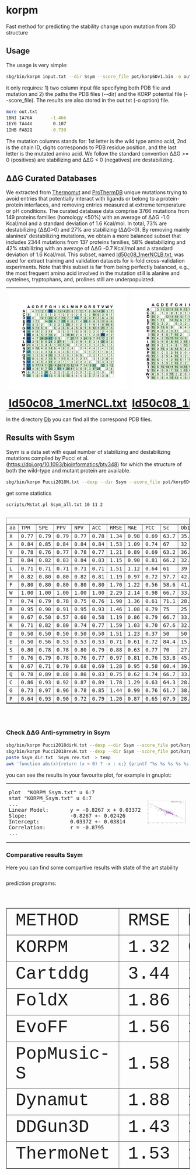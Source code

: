 # korpm

Fast method for predicting the stability change upon mutation from 3D structure

## Usage 

The usage is very simple:  

```sh
sbg/bin/korpm input.txt --dir Ssym --score_file pot/korp6Dv1.bin -o out.txt
```
it only requires: 1) two column input file specifying both PDB file and mutation and 2) the paths the PDB files (--dir) and the KORP potential file (--score_file).  The results are also stored in the out.txt (-o option) file.

```sh
more out.txt
1BNI IA76A       -1.466
1EY0 TA44V        0.107
1IHB FA82Q       -0.739
```
The mutation columns stands for: 1st letter is the wild type amino acid, 2nd is the chain ID, digits corresponds to PDB residue position, and the last letter is the mutated amino acid. We follow the standard convention ΔΔG >= 0 (positives) are stabilizing and ΔΔG < 0 (negatives) are destabilizing.

## ΔΔG Curated Databases

We extracted from [Thermomut](http://biosig.unimelb.edu.au/thermomutdb/) and [ProThermDB](https://web.iitm.ac.in/bioinfo2/prothermdb/index.html) unique mutations trying to avoid entries that potentially interact with ligands or belong to a protein-protein interfaces, and removing entries measured at extreme temperature or pH conditions. The curated database data comprise 3766 mutations from 149 proteins families (homology <50%) with an average of ΔΔG -1.0 Kcal/mol and a standard deviation of 1.6 Kcal/mol. In total, 73% are destabilizing (ΔΔG>0) and 27% are stabilizing (ΔΔG<0). By removing mainly alanines' destabilizing mutations, we obtain a more balanced subset that includes 2344 mutations from 137 proteins families, 58% destabilizing and 42% stabilizing with an average of ΔΔG -0.7 Kcal/mol and a standard deviation of 1.6 Kcal/mol. This subset, named [Id50c08_1merNCLB.txt](Id50c08_1merNCLB.txt), was used for extract training and validation datasets for k-fold cross-validation experiments. Note that this subset is far from being perfectly balanced, e.g., the most frequent amino acid involved in the mutation still is alanine and cysteines, tryptophans, and, prolines still are underpopulated. 

<table border="0">

 <tr>
    <td>
     <img src="images/unbalanced.jpg">  </td>
    <td> 
      <img src="images/balanced.jpg">  </td>
 </tr>
  <tr>
    <td align="center" ><b style="font-size:30px"><a href="Id50c08_1merNCL.txt">Id50c08_1merNCL.txt</a> </b></td>
    <td align="center" ><b style="font-size:30px"><a href="Id50c08_1merNCLB.txt">Id50c08_1merNCLB.txt</a> </b></td>
 </tr></table>

In the directory [Db](Db) you can find all the correspond PDB files. 

## Results with Ssym

Ssym is a data set with equal number of stabilizing and destabilizing mutations compiled by Pucci et al. (https://doi.org/10.1093/bioinformatics/bty348) for which the structure of both the wild-type and mutant protein are available.  




```sh
sbg/bin/korpm Pucci2018N.txt --dexp --dir Ssym --score_file pot/korp6Dv1.bin -o Ssym_all.txt
```

get some statistics 

```sh
scripts/Mstat.pl Ssym_all.txt 10 11 2
```
<pre><table border="1">
<tr><td>aa</td><td>TPR</td><td>SPE</td><td>PPV</td><td>NPV</td><td>ACC</td><td>RMSE</td><td>MAE</td><td>PCC</td><td>Sc</td><td>Ob1</td><td>Ob2</td><td>MCC</td><td>T</td><td>TP</td><td>avg</td><td>err</td><td>FP</td><td>TN</td><td>avg</td><td>err</td><td>FN</td><td>P</td><td>N</td></tr>
<tr><td>X</td><td>0.77</td><td>0.79</td><td>0.79</td><td>0.77</td><td>0.78</td><td>1.34</td><td>0.98</td><td>0.69</td><td>63.7</td><td>35.5</td><td>0.7</td><td>0.56</td><td>684</td><td>263</td><td>1.5</td><td>0.9</td><td>72</td><td>270</td><td>-1.5</td><td>0.8</td><td>79</td><td>335</td><td>349</td></tr>
<tr><td>A</td><td>0.84</td><td>0.85</td><td>0.84</td><td>0.84</td><td>0.84</td><td>1.53</td><td>1.09</td><td>0.74</td><td>67</td><td>32</td><td>1</td><td>0.68</td><td>194</td><td>81</td><td>1.8</td><td>0.9</td><td>15</td><td>82</td><td>-1.9</td><td>0.9</td><td>16</td><td>96</td><td>98</td></tr>
<tr><td>V</td><td>0.78</td><td>0.76</td><td>0.77</td><td>0.78</td><td>0.77</td><td>1.21</td><td>0.89</td><td>0.69</td><td>63.2</td><td>36.8</td><td>0</td><td>0.55</td><td>212</td><td>83</td><td>1.2</td><td>0.8</td><td>25</td><td>81</td><td>-1.2</td><td>0.8</td><td>23</td><td>108</td><td>104</td></tr>
<tr><td>I</td><td>0.84</td><td>0.82</td><td>0.83</td><td>0.84</td><td>0.83</td><td>1.15</td><td>0.90</td><td>0.81</td><td>66.2</td><td>32.4</td><td>1.5</td><td>0.66</td><td>136</td><td>57</td><td>1.6</td><td>0.8</td><td>12</td><td>56</td><td>-1.6</td><td>0.7</td><td>11</td><td>69</td><td>67</td></tr>
<tr><td>L</td><td>0.71</td><td>0.71</td><td>0.71</td><td>0.71</td><td>0.71</td><td>1.51</td><td>1.12</td><td>0.64</td><td>61</td><td>39</td><td>0</td><td>0.41</td><td>82</td><td>29</td><td>1.6</td><td>0.9</td><td>12</td><td>29</td><td>-1.7</td><td>1</td><td>12</td><td>41</td><td>41</td></tr>
<tr><td>M</td><td>0.82</td><td>0.80</td><td>0.80</td><td>0.82</td><td>0.81</td><td>1.19</td><td>0.97</td><td>0.72</td><td>57.7</td><td>42.3</td><td>0</td><td>0.62</td><td>78</td><td>32</td><td>1.3</td><td>0.9</td><td>8</td><td>31</td><td>-1.3</td><td>0.9</td><td>7</td><td>40</td><td>38</td></tr>
<tr><td>F</td><td>0.80</td><td>0.80</td><td>0.80</td><td>0.80</td><td>0.80</td><td>1.70</td><td>1.22</td><td>0.56</td><td>58.6</td><td>41.4</td><td>0</td><td>0.6</td><td>70</td><td>28</td><td>1.2</td><td>1.1</td><td>7</td><td>28</td><td>-1.3</td><td>1.1</td><td>7</td><td>35</td><td>35</td></tr>
<tr><td>W</td><td>1.00</td><td>1.00</td><td>1.00</td><td>1.00</td><td>1.00</td><td>2.29</td><td>2.14</td><td>0.98</td><td>66.7</td><td>33.3</td><td>0</td><td>1</td><td>6</td><td>3</td><td>3.5</td><td>2.4</td><td>0</td><td>3</td><td>-3.5</td><td>1.8</td><td>0</td><td>3</td><td>3</td></tr>
<tr><td>Y</td><td>0.74</td><td>0.79</td><td>0.78</td><td>0.75</td><td>0.76</td><td>1.90</td><td>1.36</td><td>0.61</td><td>71.1</td><td>28.9</td><td>0</td><td>0.53</td><td>38</td><td>14</td><td>1.4</td><td>1.3</td><td>4</td><td>15</td><td>-1.8</td><td>1.2</td><td>5</td><td>18</td><td>20</td></tr>
<tr><td>R</td><td>0.95</td><td>0.90</td><td>0.91</td><td>0.95</td><td>0.93</td><td>1.46</td><td>1.08</td><td>0.79</td><td>75</td><td>25</td><td>0</td><td>0.85</td><td>40</td><td>19</td><td>1.9</td><td>1.2</td><td>2</td><td>18</td><td>-2</td><td>1</td><td>1</td><td>21</td><td>19</td></tr>
<tr><td>H</td><td>0.67</td><td>0.50</td><td>0.57</td><td>0.60</td><td>0.58</td><td>1.19</td><td>0.86</td><td>0.79</td><td>66.7</td><td>33.3</td><td>0</td><td>0.17</td><td>12</td><td>4</td><td>1.7</td><td>0.7</td><td>3</td><td>3</td><td>-2.1</td><td>0.4</td><td>2</td><td>7</td><td>5</td></tr>
<tr><td>K</td><td>0.71</td><td>0.82</td><td>0.80</td><td>0.74</td><td>0.77</td><td>1.59</td><td>1.03</td><td>0.70</td><td>67.6</td><td>32.4</td><td>0</td><td>0.53</td><td>34</td><td>12</td><td>1.4</td><td>1</td><td>3</td><td>14</td><td>-1.5</td><td>1.1</td><td>5</td><td>15</td><td>19</td></tr>
<tr><td>D</td><td>0.50</td><td>0.50</td><td>0.50</td><td>0.50</td><td>0.50</td><td>1.51</td><td>1.23</td><td>0.37</td><td>50</td><td>50</td><td>0</td><td>0</td><td>56</td><td>14</td><td>1.4</td><td>1</td><td>14</td><td>14</td><td>-1.4</td><td>0.7</td><td>14</td><td>28</td><td>28</td></tr>
<tr><td>E</td><td>0.50</td><td>0.56</td><td>0.53</td><td>0.53</td><td>0.53</td><td>0.71</td><td>0.61</td><td>0.72</td><td>84.4</td><td>15.6</td><td>0</td><td>0.06</td><td>32</td><td>8</td><td>0.9</td><td>0.5</td><td>7</td><td>9</td><td>-0.8</td><td>0.5</td><td>8</td><td>15</td><td>17</td></tr>
<tr><td>S</td><td>0.80</td><td>0.78</td><td>0.78</td><td>0.80</td><td>0.79</td><td>0.88</td><td>0.63</td><td>0.77</td><td>70</td><td>27.8</td><td>2.2</td><td>0.58</td><td>90</td><td>36</td><td>1</td><td>0.6</td><td>10</td><td>35</td><td>-1.1</td><td>0.5</td><td>9</td><td>46</td><td>44</td></tr>
<tr><td>T</td><td>0.76</td><td>0.79</td><td>0.78</td><td>0.76</td><td>0.77</td><td>0.97</td><td>0.81</td><td>0.76</td><td>53.8</td><td>45.3</td><td>0.9</td><td>0.55</td><td>106</td><td>40</td><td>1.4</td><td>0.7</td><td>11</td><td>42</td><td>-1.4</td><td>0.7</td><td>13</td><td>51</td><td>55</td></tr>
<tr><td>N</td><td>0.67</td><td>0.71</td><td>0.70</td><td>0.68</td><td>0.69</td><td>1.28</td><td>0.95</td><td>0.58</td><td>60.4</td><td>39.6</td><td>0</td><td>0.38</td><td>48</td><td>16</td><td>1.2</td><td>0.9</td><td>7</td><td>17</td><td>-1.2</td><td>0.8</td><td>8</td><td>23</td><td>25</td></tr>
<tr><td>Q</td><td>0.78</td><td>0.89</td><td>0.88</td><td>0.80</td><td>0.83</td><td>0.75</td><td>0.62</td><td>0.74</td><td>66.7</td><td>33.3</td><td>0</td><td>0.67</td><td>18</td><td>7</td><td>0.9</td><td>0.5</td><td>1</td><td>8</td><td>-0.8</td><td>0.6</td><td>2</td><td>8</td><td>10</td></tr>
<tr><td>C</td><td>0.86</td><td>0.93</td><td>0.92</td><td>0.87</td><td>0.89</td><td>1.78</td><td>1.29</td><td>0.63</td><td>64.3</td><td>28.6</td><td>7.1</td><td>0.79</td><td>28</td><td>12</td><td>1.7</td><td>0.9</td><td>1</td><td>13</td><td>-1.9</td><td>1</td><td>2</td><td>13</td><td>15</td></tr>
<tr><td>G</td><td>0.73</td><td>0.97</td><td>0.96</td><td>0.78</td><td>0.85</td><td>1.44</td><td>0.99</td><td>0.76</td><td>61.7</td><td>38.3</td><td>0</td><td>0.72</td><td>60</td><td>22</td><td>1.7</td><td>0.8</td><td>1</td><td>29</td><td>-1.6</td><td>0.8</td><td>8</td><td>23</td><td>37</td></tr>
<tr><td>P</td><td>0.64</td><td>0.93</td><td>0.90</td><td>0.72</td><td>0.79</td><td>1.20</td><td>0.87</td><td>0.65</td><td>67.9</td><td>28.6</td><td>3.6</td><td>0.6</td><td>28</td><td>9</td><td>1.4</td><td>0.9</td><td>1</td><td>13</td><td>-1.2</td><td>0.6</td><td>5</td><td>10</td><td>18</td></tr>
</table>
 </pre>
### Check ΔΔG Anti-symmetry in Ssym

```sh
sbg/bin/korpm Pucci2018dirN.txt --dexp --dir Ssym --score_file pot/korp6Dv1.bin -o Ssym_dir.txt
sbg/bin/korpm Pucci2018revN.txt --dexp --dir Ssym --score_file pot/korp6Dv1.bin -o Ssym_rev.txt
paste Ssym_dir.txt  Ssym_rev.txt  > temp
awk 'function abs(x){return (x < 0) ? -x : x;} {printf "%s %s %s %s %s %s %s %f  %f %s %s\n",$1,$19, $2, $20, $10, $11,$29, ($11+$29), abs(($11+$29)), $3, $4  }' temp > KORPM_Ssym.txt
```

you can see the results in your favourite plot, for example in gnuplot:


<table border="0">

 <tr>
    <td>
<pre>
plot  "KORPM_Ssym.txt" u 6:7
stat "KORPM_Ssym.txt" u 6:7
...
Linear Model:       y = -0.8267 x + 0.03372
Slope:              -0.8267 +- 0.02426
Intercept:          0.03372 +- 0.03814
Correlation:        r = -0.8795
...
</pre>
  </td>
    <td> 
      <img src="images/gnuplot.jpg" alt="Italian Trulli">  </td>
 </tr>
</table>

### Comparative results Ssym

Here you can find some compartive results with state of the art stability prediction programs:
<font size="8" face="Courier New" >
<table border="1">
<tr><td>METHOD</td><td>RMSE</td><td>MAE</td><td>PCC</td><td>Sc</td><td>Ob1</td><td>Ob2</td><td>TPR</td><td>TNR</td><td> PPV</td><td>NPV</td><td>ACC</td><td>MCC</td><td>AROC</td><td>APRC</td></tr>
<tr><td>KORPM</td><td>1.32</td><td>0.96</td><td>0.70</td><td>64.3</td><td>34.9</td><td>0.7</td><td>0.77</td><td>0.79</td><td>0.79</td><td>0.78</td><td>0.78</td><td>0.56</td><td>0.86</td><td>0.85</td></tr>
<tr><td>Cartddg</td><td>3.44</td><td>2.63</td><td>0.63</td><td>52.3</td><td>41.1</td><td>6.6</td><td>0.58</td><td>0.87</td><td>0.82</td><td>0.67</td><td>0.73</td><td>0.47</td><td>0.81</td><td>0.82</td></tr>
<tr><td>FoldX</td><td>1.86</td><td>1.29</td><td>0.54</td><td>60.1</td><td>34.5</td><td>5.4</td><td>0.55</td><td>0.78</td><td>0.71</td><td>0.63</td><td>0.66</td><td>0.33</td><td>0.74</td><td>0.75</td></tr>
<tr><td>EvoFF</td><td>1.56</td><td>1.12</td><td>0.54</td><td>61.7</td><td>34.9</td><td>3.4</td><td>0.61</td><td>0.70</td><td>0.67</td><td>0.64</td><td>0.66</td><td>0.31</td><td>0.74</td><td>0.75</td></tr>
<tr><td>PopMusic-S</td><td>1.58</td><td>1.15</td><td>0.52</td><td>56.6</td><td>42.4</td><td>1.0</td><td>0.67</td><td>0.71</td><td>0.70</td><td>0.68</td><td>0.69</td><td>0.38</td><td>0.76</td><td>0.74</td></tr>
<tr><td>Dynamut</td><td>1.88</td><td>1.37</td><td>0.38</td><td>54.4</td><td>38.2</td><td>7.5</td><td>0.21</td><td>0.88</td><td>0.64</td><td>0.53</td><td>0.55</td><td>0.13</td><td>0.62</td><td>0.62</td></tr>
<tr><td>DDGun3D</td><td>1.43</td><td>1.04</td><td>0.63</td><td>61.8</td><td>37.4</td><td>0.7</td><td>0.68</td><td>0.69</td><td>0.69</td><td>0.69</td><td>0.69</td><td>0.37</td><td>0.75</td><td>0.76</td></tr>
<tr><td>ThermoNet</td><td>1.53</td><td>1.09</td><td>0.55</td><td>58.2</td><td>40.9</td><td>0.9</td><td>0.65</td><td>0.70</td><td>0.69</td><td>0.67</td><td>0.68</td><td>0.35</td><td>0.75</td><td>0.74</td></tr>
</table>
</font>
